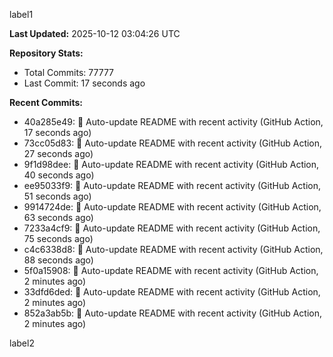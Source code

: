 
label1 
<!-- ACTIVITY_START -->
**Last Updated:** 2025-10-12 03:04:26 UTC

**Repository Stats:**
- Total Commits: 77777
- Last Commit: 17 seconds ago

**Recent Commits:**
- 40a285e49: 🤖 Auto-update README with recent activity (GitHub Action, 17 seconds ago)
- 73cc05d83: 🤖 Auto-update README with recent activity (GitHub Action, 27 seconds ago)
- 9f1d98dee: 🤖 Auto-update README with recent activity (GitHub Action, 40 seconds ago)
- ee95033f9: 🤖 Auto-update README with recent activity (GitHub Action, 51 seconds ago)
- 9914724de: 🤖 Auto-update README with recent activity (GitHub Action, 63 seconds ago)
- 7233a4cf9: 🤖 Auto-update README with recent activity (GitHub Action, 75 seconds ago)
- c4c6338d8: 🤖 Auto-update README with recent activity (GitHub Action, 88 seconds ago)
- 5f0a15908: 🤖 Auto-update README with recent activity (GitHub Action, 2 minutes ago)
- 33dfd6ded: 🤖 Auto-update README with recent activity (GitHub Action, 2 minutes ago)
- 852a3ab5b: 🤖 Auto-update README with recent activity (GitHub Action, 2 minutes ago)
<!-- ACTIVITY_END -->

label2
